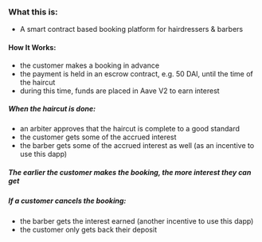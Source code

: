 ### What this is:
- A smart contract based booking platform for hairdressers & barbers

#### How It Works:
- the customer makes a booking in advance 
- the payment is held in an escrow contract, e.g. 50 DAI, until the time of the haircut 
- during this time, funds are placed in Aave V2 to earn interest 

##### When the haircut is done:
- an arbiter approves that the haircut is complete to a good standard 
- the customer gets some of the accrued interest 
- the barber gets some of the accrued interest as well (as an incentive to use this dapp) 


##### The earlier the customer makes the booking, the more interest they can get


##### If a customer cancels the booking: 
- the barber gets the interest earned (another incentive to use this dapp) 
- the customer only gets back their deposit 
